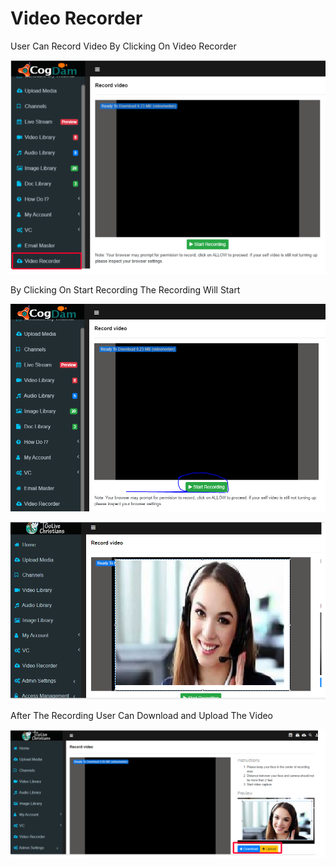# Video Recorder

User Can Record Video By Clicking On Video Recorder

![](.gitbook/assets/image%20%28173%29.png)





By Clicking On Start Recording The Recording Will Start

![](.gitbook/assets/image%20%28227%29.png)

![](.gitbook/assets/image%20%28239%29.png)

After The Recording User Can Download and Upload The Video

![](.gitbook/assets/image%20%2837%29.png)

